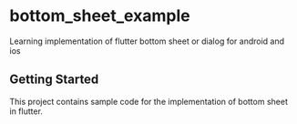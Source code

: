 # bottom_sheet_example

Learning implementation of flutter bottom sheet or dialog for android and ios

## Getting Started

This project contains sample code for the implementation of bottom sheet in flutter.


